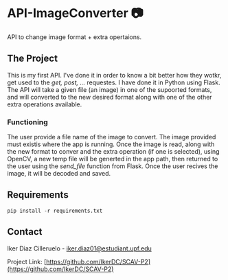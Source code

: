 # API-ImageConverter :camera:
API to change image format + extra opertaions.


## The Project
This is my first API. I've done it in order to know a bit better how they wotkr, get used to the *get, post, ...* requestes. 
I have done it in Python using Flask. The API will take a given file (an image) in one of the supoorted formats, and will converted to the new desired format along with one of the other extra operations available.

### Functioning
The user provide a file name of the image to convert. The image provided must existis where the app is running. Once the image is read, along with the new format to conver and the extra operation (if one is selected), using OpenCV, a new temp file will be generted in the app path, then returned to the user using the *send_file* function from Flask. Once the user recives the image, it will be decoded and saved.

## Requirements
```
pip install -r requirements.txt
```

## Contact

Iker Diaz Cilleruelo - iker.diaz01@estudiant.upf.edu

Project Link: [https://github.com/IkerDC/SCAV-P2](https://github.com/IkerDC/SCAV-P2)
